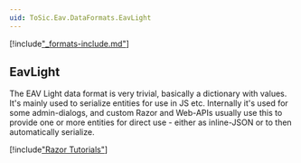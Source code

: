 ```yaml
---
uid: ToSic.Eav.DataFormats.EavLight
---
```


[!include["_formats-include.md"](_formats-include.md)]

## EavLight

The EAV Light data format is very trivial, basically a dictionary with values. 
It's mainly used to serialize entities for use in JS etc. 
Internally it's used for some admin-dialogs, and custom Razor and Web-APIs usually use this to provide one or more entities for direct use - either as inline-JSON or to then automatically serialize. 

[!include["Razor Tutorials"](~/shared/tutorials/razor.md)]